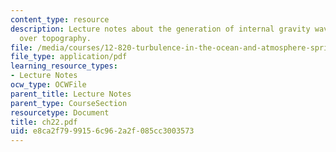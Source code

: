 ```yaml
---
content_type: resource
description: Lecture notes about the generation of internal gravity waves by flow
  over topography.
file: /media/courses/12-820-turbulence-in-the-ocean-and-atmosphere-spring-2007/e8ca2f7999156c962a2f085cc3003573_ch22.pdf
file_type: application/pdf
learning_resource_types:
- Lecture Notes
ocw_type: OCWFile
parent_title: Lecture Notes
parent_type: CourseSection
resourcetype: Document
title: ch22.pdf
uid: e8ca2f79-9915-6c96-2a2f-085cc3003573
---
```

